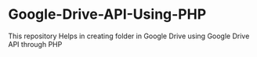 # Google-Drive-API-Using-PHP
This repository Helps in creating folder in Google Drive using Google Drive API through PHP
